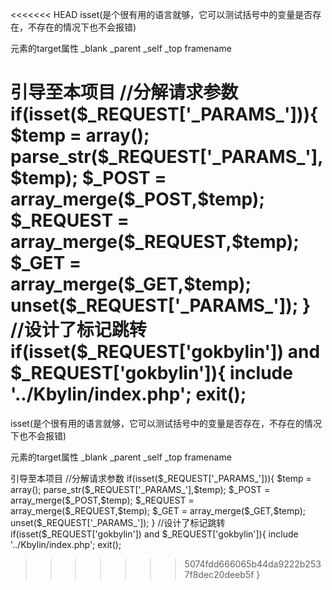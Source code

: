 <<<<<<< HEAD
isset(是个很有用的语言就够，它可以测试括号中的变量是否存在，不存在的情况下也不会报错)

<a>元素的target属性
_blank
_parent
_self
_top
framename





引导至本项目
//分解请求参数
if(isset($_REQUEST['_PARAMS_'])){
    $temp = array();
    parse_str($_REQUEST['_PARAMS_'],$temp);
    $_POST = array_merge($_POST,$temp);
    $_REQUEST = array_merge($_REQUEST,$temp);
    $_GET = array_merge($_GET,$temp);
    unset($_REQUEST['_PARAMS_']);
}
//设计了标记跳转
if(isset($_REQUEST['gokbylin']) and $_REQUEST['gokbylin']){
    include '../Kbylin/index.php';
    exit();
=======
isset(是个很有用的语言就够，它可以测试括号中的变量是否存在，不存在的情况下也不会报错)

<a>元素的target属性
_blank
_parent
_self
_top
framename





引导至本项目
//分解请求参数
if(isset($_REQUEST['_PARAMS_'])){
    $temp = array();
    parse_str($_REQUEST['_PARAMS_'],$temp);
    $_POST = array_merge($_POST,$temp);
    $_REQUEST = array_merge($_REQUEST,$temp);
    $_GET = array_merge($_GET,$temp);
    unset($_REQUEST['_PARAMS_']);
}
//设计了标记跳转
if(isset($_REQUEST['gokbylin']) and $_REQUEST['gokbylin']){
    include '../Kbylin/index.php';
    exit();
>>>>>>> 5074fdd666065b44da9222b2537f8dec20deeb5f
}